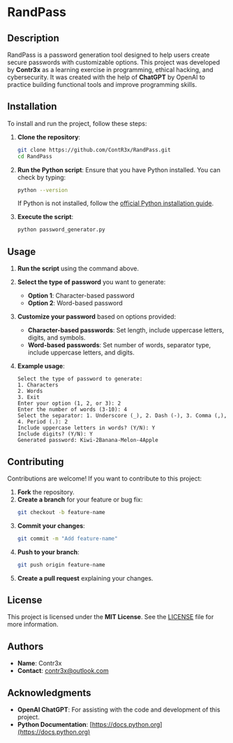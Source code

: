 # RandPass  

## Description  
RandPass is a password generation tool designed to help users create secure passwords with customizable options. This project was developed by **Contr3x** as a learning exercise in programming, ethical hacking, and cybersecurity. It was created with the help of **ChatGPT** by OpenAI to practice building functional tools and improve programming skills.  

## Installation  
To install and run the project, follow these steps:  

1. **Clone the repository**:
   ```bash
   git clone https://github.com/ContR3x/RandPass.git
   cd RandPass
   ```

2. **Run the Python script**:
   Ensure that you have Python installed. You can check by typing:
   ```bash
   python --version
   ```

   If Python is not installed, follow the [official Python installation guide](https://www.python.org/downloads/).

3. **Execute the script**:
   ```bash
   python password_generator.py
   ```

## Usage  
1. **Run the script** using the command above.  
2. **Select the type of password** you want to generate:  
   - **Option 1**: Character-based password  
   - **Option 2**: Word-based password  

3. **Customize your password** based on options provided:  
   - **Character-based passwords**: Set length, include uppercase letters, digits, and symbols.  
   - **Word-based passwords**: Set number of words, separator type, include uppercase letters, and digits.  

4. **Example usage**:  
   ```
   Select the type of password to generate:
   1. Characters
   2. Words
   3. Exit
   Enter your option (1, 2, or 3): 2
   Enter the number of words (3-10): 4
   Select the separator: 1. Underscore (_), 2. Dash (-), 3. Comma (,), 4. Period (.): 2
   Include uppercase letters in words? (Y/N): Y
   Include digits? (Y/N): Y
   Generated password: Kiwi-2Banana-Melon-4Apple
   ```

## Contributing  
Contributions are welcome! If you want to contribute to this project:  
1. **Fork** the repository.  
2. **Create a branch** for your feature or bug fix:  
   ```bash
   git checkout -b feature-name
   ```  
3. **Commit your changes**:  
   ```bash
   git commit -m "Add feature-name"
   ```  
4. **Push to your branch**:  
   ```bash
   git push origin feature-name
   ```  
5. **Create a pull request** explaining your changes.

## License  
This project is licensed under the **MIT License**. See the [LICENSE](LICENSE) file for more information.  

## Authors  
- **Name**: Contr3x  
- **Contact**: [contr3x@outlook.com](mailto:contr3x@outlook.com)  

## Acknowledgments  
- **OpenAI ChatGPT**: For assisting with the code and development of this project.  
- **Python Documentation**: [https://docs.python.org](https://docs.python.org)  

